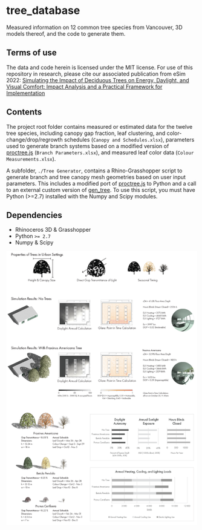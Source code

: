 # tree_database
Measured information on 12 common tree species from Vancouver, 3D models thereof, and the code to generate them.


## Terms of use
The data and code herein is licensed under the MIT license. For use of this repository in research, please cite our associated publication from eSim 2022: [Simulating the Impact of Deciduous Trees on Energy, Daylight, and Visual Comfort: Impact Analysis and a Practical Framework for Implementation](https://www.dropbox.com/s/4klonawms9kbud0/Pan%20%26%20Jakubiec%20-%20Simulating%20the%20Impact%20of%20Deciduous%20Trees%20on%20Energy%2C%20Daylight%2C%20and%20Visual%20Comfort-%20Impact%20Analysis%20and%20a%20Practical%20Framework%20for%20Implementation.pdf?dl=1)


## Contents
The project root folder contains measured or estimated data for the twelve tree species, including canopy gap fraction, leaf clustering, and color-change/drop/regrowth schedules (`Canopy and Schedules.xlsx`), parameters used to generate branch systems based on a modified version of [proctree.js](https://github.com/supereggbert/proctree.js/) (`Branch Parameters.xlsx`), and measured leaf color data (`Colour Measurements.xlsx`).

A subfolder, `./Tree Generator`, contains a Rhino-Grasshopper script to generate branch and tree canopy mesh geometries based on user input parameters. This includes a modified port of [proctree.js](https://github.com/supereggbert/proctree.js/) to Python and a call to an external custom version of [gen_tree](https://github.com/C38C/gen_tree). To use this script, you must have Python (>=2.7) installed with the Numpy and Scipy modules.


## Dependencies
- Rhinoceros 3D & Grasshopper
- Python `>= 2.7`
- Numpy & Scipy


![Image](./img/poster.png)

